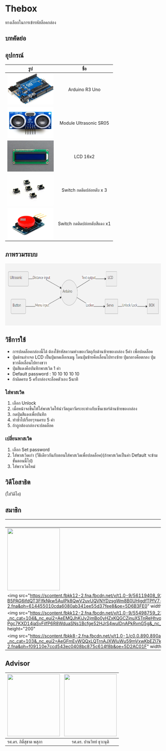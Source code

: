 # Thebox
ทางเลือกในการเข้ารหัสล็อคกล่อง

## บทคัดย่อ

## อุปกรณ์
| รูป   |      ชื่อ      |
|----------|:-------------:|
| <img src="https://github.com/TheMhee/THEBOX/blob/master/pic/r3.jpg" width="150" height="100"/> | Arduino R3 Uno |
| <img src="https://github.com/TheMhee/THEBOX/blob/master/pic/sr05.jpg" width="150" height="100"/> |  Module Ultrasonic SR05 |
| <img src="https://github.com/TheMhee/THEBOX/blob/master/pic/lcd.jpg" width="150" height="100"/> | LCD 16x2 |
| <img src="https://github.com/TheMhee/THEBOX/blob/master/pic/sw1.jpg" width="150" height="100"/> | Switch กดติดปล่อยดับ x 3|
| <img src="https://github.com/TheMhee/THEBOX/blob/master/pic/swr.jpg" width="150" height="100"/> | Switch กดติดปล่อยดับสีแดง x1 |


## ภาพรวมระบบ
<img src="https://github.com/TheMhee/THEBOX/blob/master/pic/Untitled.png" width="800" height="200"/>

## วิธีการใช้
- การปลดล็อคกล่องนี้ได้ ต้องใช้รหัสความห่างของวัตถุกับด้านซ้ายของกล่อง 5ค่า เพื่อปลดล็อค
- ปุ่มด้านล่างจอ LCD เป็นปุ่มกดเลือกเมนู โดนปุ่มซ้ายคือเลื่อนไปทางซ้าย ปุ่มกลางคือตกลง ปุ่มขวาคือเลื่อนไปทางขวา
- ปุ่มสีแดงคือบันทึกพาสเวิด 1 ค่า
- Default password : 10 10 10 10 10
- ถ้าผิดครบ 5 ครั้งกล่องจะล็อคตัวเอง 5นาที
 ### ใส่พาสเวิด
 1. เลือก Unlock
 2. เมื่อหน้าจอขึ้นให้ใส่พาสเวิดให้นำวัตถุมาวัดระยะห่างกับเซ็นเซอร์ด้านซ้ายของกล่อง
 3. กดปุ่มสีแดงเพื่อบันทึก
 4. ทำซ้ำไปเรื่อยๆจนครบ 5 ค่า
 5. ถ้าถูกต้องกล่องจะปลดล็อค
### เปลี่ยนพาสเวิด
 1. เลือก Set password
 2. ใส่พาสเวิดเก่า (วืธีเดียวกันกับตอนใส่พาสเวิดเพื่อปลดล็อค)(ถ้าพาสเวิดเป็นค่า Default จะข้ามขั้นตอนนี้ไป)
 3. ใส่พาวเวิดใหม่
 
 ## วิดีโอสาธิต
  (ใส่วิดีโอ)
 ## สมาชิก
| รูป | ชื่อ | รหัสนักศึกษา | Github |
|----------|:-------------|:---------|:---------:|
| <img src="https://scontent.fbkk8-3.fna.fbcdn.net/v/t1.0-9/39525966_1851771524904165_7145607038192582656_n.jpg?_nc_cat=100&_nc_eui2=AeElfjwbnrzoMf3w9uDbfpemY4hbXbEPo1RQpMZ-6DdXfkKjOepyLdN9c0HEAhKHi7XLgFApIQQvX1o4wbo5xRAgo_wJ22eYkgwLfISysDGnTg&_nc_ht=scontent.fbkk8-3.fna&oh=e683564beab6353bff3f39030475d867&oe=5D30175A" width="170" height="200"> | ธนกฤต แซ่ลี้ | 61070068 | TheMhee |
| <img src="https://scontent.fbkk12-2.fna.fbcdn.net/v/t1.0-9/56119408_929299900794625_1260594998982737920_n.jpg?_nc_cat=105&_nc_eui2=AeE7s-B5PAG6ifdQT3FlfkNkw5AuIPk8QwV2uvUQVNYDzsgWm8B0UHigdfTPfV7-sROQFWv-uM9yXgyu22t5E6UN9f43g1ZZKTe6Z7xW68B-FQ&_nc_ht=scontent.fbkk12-2.fna&oh=614455010cda6080ab341ee55d37fee8&oe=5D6B3FE0" width="170" height="200" |  | 61070081 |  |
| <img src="https://scontent.fbkk12-2.fna.fbcdn.net/v/t1.0-9/55498759_2225253327550460_1214317306188922880_n.jpg?_nc_cat=104&_nc_eui2=AeEMQJhKiJv2jmBo0yHZxKQGCZjnuXSTnReHhvqb1fTU0qcgXfJnQI-Pgc7KXD14jaSvFilfP6R8WduaSNs1Bcfge52HJrS4wuIDnAPkRvnG5g&_nc_ht=scontent.fbkk12-2.fna&oh=cbf067060a18fc5949cef0f112967718&oe=5D7367C9" width="170" height="200" |  | 61070086 |  |
| <img src="https://scontent.fbkk8-2.fna.fbcdn.net/v/t1.0-1/c0.0.890.890a/51814829_1843939045735034_2131151699849510912_n.jpg?_nc_cat=103&_nc_eui2=AeGFmEvWQQxLQTrnAJXWIuWu59mVxwKbEZl7k0Ntrpwpl_Z_QbmADj10v4OiSP9WbXjezA0nL6EPcptJvqxIXCrqfTgvy3F0BbC1iisKKaRydg&_nc_ht=scontent.fbkk8-2.fna&oh=f09110e7ccd543ec0408bc875c614f8b&oe=5D2AC01F" width="170" height="200" |  | 61070190 |  |

 ## Advisor
 | <img src="https://scontent.fbkk8-3.fna.fbcdn.net/v/t1.0-9/14611010_10153805956002331_6002362915012083123_n.jpg?_nc_cat=111&_nc_eui2=AeFqpu8EDtg7jMN42r_6uuaFBvlGSHndvzQki6CZE4hPbOIppe1Otj_IFS7B9BAyhZLGYCn-zDneXYd4WC9kioAa5QBcDCC1LA9rd1-ebOdNqw&_nc_ht=scontent.fbkk8-3.fna&oh=611aa033d0ed16b8300e4b9cd490feab&oe=5D2AFF8F" width="170" height="200"/> | <img src="https://scontent.fbkk12-1.fna.fbcdn.net/v/t1.0-9/45577837_10156055460607532_5297625766278725632_n.jpg?_nc_cat=106&_nc_eui2=AeEUiMe76UWXpc0YvNOrpz6rTqE_jcVJgMXg0iY0c37G23x_RsEdLlIVF4PadM603MG1syxFfddltGbjrDvmg7S1lMo7Z3vpikwW9B7Nk2oABA&_nc_ht=scontent.fbkk12-1.fna&oh=871c8dbc2cf1dff1d8f732ddb794a7a9&oe=5D66B613" width="170" height="200"/> |
|----------|:------------:|
| รศ.ดร. กิติ์สุชาต พสุภา | รศ.ดร. ปานวิทย์ ธุวะนุติ |



